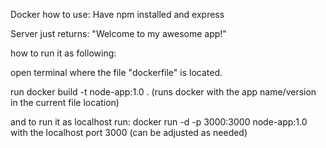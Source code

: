 Docker how to use:
Have npm installed and express

Server just returns: "Welcome to my awesome app!"

how to run it as following:

open terminal where the file "dockerfile" is located.

run docker build -t node-app:1.0 . (runs docker with the app name/version in the current file location)

and to run it as localhost run:  docker run -d -p 3000:3000 node-app:1.0 with the localhost port 3000 (can be adjusted as needed)
